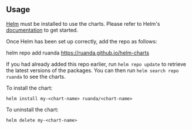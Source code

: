 ## Usage

[Helm](https://helm.sh) must be installed to use the charts.  Please refer to
Helm's [documentation](https://helm.sh/docs) to get started.

Once Helm has been set up correctly, add the repo as follows:

  helm repo add ruanda https://ruanda.github.io/helm-charts

If you had already added this repo earlier, run `helm repo update` to retrieve
the latest versions of the packages.  You can then run `helm search repo
ruanda` to see the charts.

To install the <chart-name> chart:

    helm install my-<chart-name> ruanda/<chart-name>

To uninstall the chart:

    helm delete my-<chart-name>
